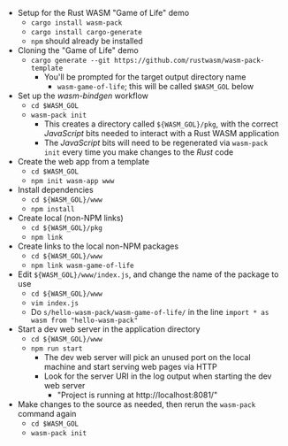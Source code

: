 - Setup for the Rust WASM "Game of Life" demo
  - `cargo install wasm-pack`
  - `cargo install cargo-generate`
  - `npm` should already be installed
- Cloning the "Game of Life" demo
  - `cargo generate --git https://github.com/rustwasm/wasm-pack-template`
    - You'll be prompted for the target output directory name
      - `wasm-game-of-life`; this will be called `$WASM_GOL` below
- Set up the _wasm-bindgen_ workflow
  - `cd $WASM_GOL`
  - `wasm-pack init`
    - This creates a directory called `${WASM_GOL}/pkg`, with the
      correct _JavaScript_ bits needed to interact with a Rust WASM
      application
    - The _JavaScript_ bits will need to be regenerated via `wasm-pack init`
      every time you make changes to the _Rust_ code
- Create the web app from a template
  - `cd $WASM_GOL`
  - `npm init wasm-app www`
- Install dependencies
  - `cd ${WASM_GOL}/www`
  - `npm install`
- Create local (non-NPM links)
  - `cd ${WASM_GOL}/pkg`
  - `npm link`
- Create links to the local non-NPM packages
  - `cd ${WASM_GOL}/www`
  - `npm link wasm-game-of-life`
- Edit `${WASM_GOL}/www/index.js`, and change the name of the package to use
  - `cd ${WASM_GOL}/www`
  - `vim index.js`
  - Do `s/hello-wasm-pack/wasm-game-of-life/` in the line
    `import * as wasm from "hello-wasm-pack"`
- Start a dev web server in the application directory
  - `cd ${WASM_GOL}/www`
  - `npm run start`
    - The dev web server will pick an unused port on the local machine and
      start serving web pages via HTTP
    - Look for the server URI in the log output when starting the dev web
      server
      - "Project is running at http://localhost:8081/"
- Make changes to the source as needed, then rerun the `wasm-pack` command
  again
  - `cd $WASM_GOL`
  - `wasm-pack init`